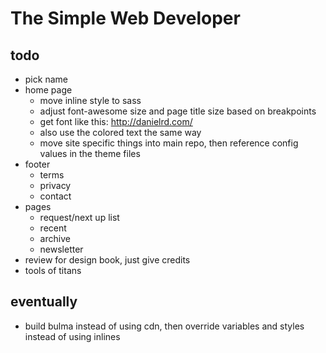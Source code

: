 # The Simple Web Developer

## todo

* pick name
* home page
    * move inline style to sass
    * adjust font-awesome size and page title size based on breakpoints
    * get font like this: http://danielrd.com/
    * also use the colored text the same way
    * move site specific things into main repo, then reference config values in the theme files
* footer
    * terms
    * privacy
    * contact
* pages
    * request/next up list
    * recent
    * archive
    * newsletter
* review for design book, just give credits
* tools of titans

## eventually

* build bulma instead of using cdn, then override variables and styles instead of using inlines